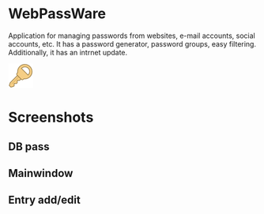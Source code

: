 # WebPassWare

Application for managing passwords from websites, e-mail accounts, social accounts, etc.
It has a password generator, password groups, easy filtering.
Additionally, it has an intrnet update.

![image](https://github.com/AndrzejWoronko/WebPassWare/blob/master/icons/50px/WebPassWare.png)

# Screenshots

## DB pass

## Mainwindow

## Entry add/edit

